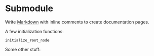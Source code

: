 # Submodule

Write [Markdown](https://github.com/adam-p/markdown-here/wiki/Markdown-Cheatsheet) with inline comments to create documentation pages.

A few initialization functions:

```@docs
initialize_root_node
```

Some other stuff:
